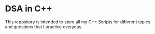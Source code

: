 # DSA in C++
This repository is intended to store all my C++ Scripts for different topics and questions that I practice everyday.
